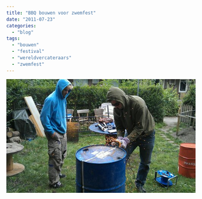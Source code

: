 ```yaml
---
title: "BBQ bouwen voor zwemfest"
date: "2011-07-23"
categories: 
  - "blog"
tags: 
  - "bouwen"
  - "festival"
  - "wereldvercateraars"
  - "zwemfest"
---
```


![image](images/wpid-IMAG0475.jpg)
